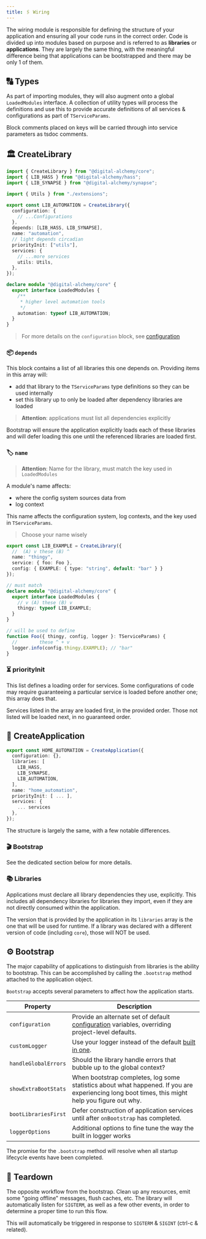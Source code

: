 ```yaml
---
title: 🖇️ Wiring
---
```


The wiring module is responsible for defining the structure of your application and ensuring all your code runs in the correct order. Code is divided up into modules based on purpose and is referred to as **libraries** or **applications**. They are largely the same thing, with the meaningful difference being that applications can be bootstrapped and there may be only 1 of them.

## 🔠 Types

As part of importing modules, they will also augment onto a global `LoadedModules` interface.
A collection of utility types will process the definitions and use this to provide accurate definitions of all services & configurations as part of `TServiceParams`.

Block comments placed on keys will be carried through into service parameters as tsdoc comments.

## 🏛 CreateLibrary

```typescript
import { CreateLibrary } from "@digital-alchemy/core";
import { LIB_HASS } from "@digital-alchemy/hass";
import { LIB_SYNAPSE } from "@digital-alchemy/synapse";

import { Utils } from "./extensions";

export const LIB_AUTOMATION = CreateLibrary({
  configuration: {
    // ...Configurations
  },
  depends: [LIB_HASS, LIB_SYNAPSE],
  name: "automation",
  // light depends circadian
  priorityInit: ["utils"],
  services: {
    // ...more services
    utils: Utils,
  },
});

declare module "@digital-alchemy/core" {
  export interface LoadedModules {
    /**
     * higher level automation tools
     */
    automation: typeof LIB_AUTOMATION;
  }
}
```

> For more details on the `configuration` block, see [configuration](/docs/core/configuration)

### 📦 `depends`

This block contains a list of all libraries this one depends on. Providing items in this array will:

- add that library to the `TServiceParams` type definitions so they can be used internally
- set this library up to only be loaded after dependency libraries are loaded

> **Attention**: applications must list all dependencies explicitly

Bootstrap will ensure the application explicitly loads each of these libraries and will defer loading this one until the referenced libraries are loaded first.

### 🏷 `name`

> **Attention**: Name for the library, must match the key used in `LoadedModules`

A module's name affects:

- where the config system sources data from
- log context

This name affects the configuration system, log contexts, and the key used in `TServiceParams`.

> Choose your name wisely

```typescript
export const LIB_EXAMPLE = CreateLibrary({
  //  (A) v these (B) ^
  name: "thingy",
  service: { foo: Foo },
  config: { EXAMPLE: { type: "string", default: "bar" } }
});

// must match
declare module "@digital-alchemy/core" {
  export interface LoadedModules {
    // v (A) these (B) v
    thingy: typeof LIB_EXAMPLE;
  }
}

// will be used to define
function Foo({ thingy, config, logger }: TServiceParams) {
  //        these ^ + v
  logger.info(config.thingy.EXAMPLE); // "bar"
}
```

### ⏳ priorityInit

This list defines a loading order for services. Some configurations of code may require guaranteeing a particular service is loaded before another one; this array does that.

Services listed in the array are loaded first, in the provided order. Those not listed will be loaded next, in no guaranteed order.

## 🚀 CreateApplication

```typescript
export const HOME_AUTOMATION = CreateApplication({
  configuration: {},
  libraries: [
    LIB_HASS,
    LIB_SYNAPSE,
    LIB_AUTOMATION,
  ],
  name: "home_automation",
  priorityInit: [ ... ],
  services: {
    ... services
  },
});
```

The structure is largely the same, with a few notable differences.

### 🎬 Bootstrap

See the dedicated section below for more details.

### 📚 Libraries

Applications must declare all library dependencies they use, explicitly. This includes all dependency libraries for libraries they import, even if they are not directly consumed within the application.

The version that is provided by the application in its `libraries` array is the one that will be used for runtime. If a library was declared with a different version of code (including `core`), those will NOT be used.

## ⚙️ Bootstrap

The major capability of applications to distinguish from libraries is the ability to bootstrap. This can be accomplished by calling the `.bootstrap` method attached to the application object.

`Bootstrap` accepts several parameters to affect how the application starts.

| Property                 | Description                                                                                                                                     |
| ------------------------ | ----------------------------------------------------------------------------------------------------------------------------------------------- |
| `configuration`      | Provide an alternate set of default [configuration](/docs/core/configuration) variables, overriding project-level defaults.                                             |
| `customLogger`       | Use your logger instead of the default [built in one](/docs/core/logger).                                                                                |
| `handleGlobalErrors`     | Should the library handle errors that bubble up to the global context?            |
| `showExtraBootStats` | When bootstrap completes, log some statistics about what happened. If you are experiencing long boot times, this might help you figure out why. |
| `bootLibrariesFirst` | Defer construction of application services until after `onBootstrap` has completed. |
| `loggerOptions`      | Additional options to fine tune the way the built in logger works |

The promise for the `.bootstrap` method will resolve when all startup lifecycle events have been completed.

## 🛑 Teardown

The opposite workflow from the bootstrap. Clean up any resources, emit some "going offline" messages, flush caches, etc. The library will automatically listen for `SIGTERM`, as well as a few other events, in order to determine a proper time to run this flow.

This will automatically be triggered in response to `SIGTERM` & `SIGINT` (ctrl-c & related).
